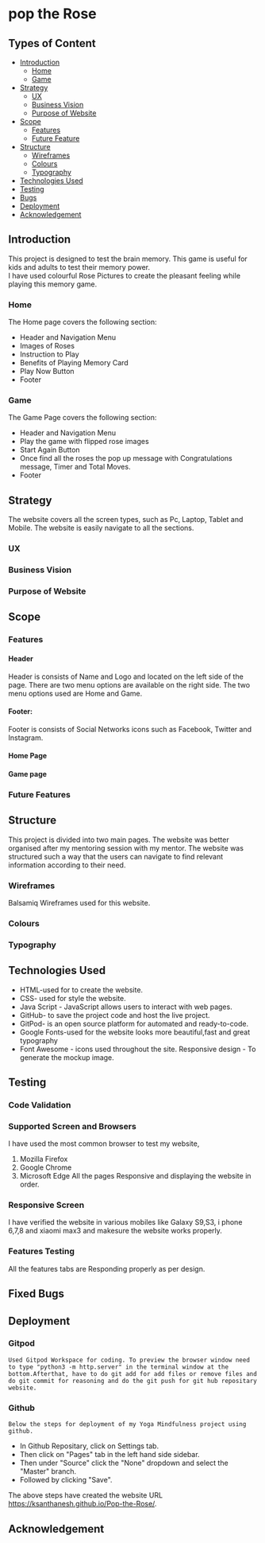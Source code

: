 # pop the Rose
## Types of Content
- [Introduction](#introduction)
  - [Home](#home)
  - [Game](#game)
- [Strategy](#strategy)
  - [UX](#ux)
  - [Business Vision](#business-vision)
  - [Purpose of Website](#purpose-of-website)
- [Scope](#scope)
  - [Features](#features)
  - [Future Feature](#future-feature)
- [Structure](#structure "Goto Structure")
   - [Wireframes](#wireframes)
   - [Colours](#colours "Goto Colours Section")
   - [Typography](#typography)
- [Technologies Used](#technologies-used)
- [Testing](#testing)
- [Bugs](#bugs)
- [Deployment](#deployment)
- [Acknowledgement](#acknowledgement)



 ## Introduction
   This project is designed to test the brain memory. This game is useful for kids and adults to test their memory power.<br>
   I have used colourful Rose Pictures to create the pleasant feeling while playing this memory game.<br>
   
   ### Home
   The Home page covers the following section:
   - Header and Navigation Menu
   - Images of Roses
   - Instruction to Play
   - Benefits of Playing Memory Card
   - Play Now Button
   - Footer

   ### Game
   The Game Page covers the following section:
  - Header and Navigation Menu
  - Play the game with flipped rose images
  - Start Again Button
  - Once find all the roses the pop up message with Congratulations message, Timer and Total Moves.
  - Footer

## Strategy
The website covers all the screen types, such as Pc, Laptop, Tablet and Mobile. The website is easily navigate to all the sections.

  ### UX


  ### Business Vision


  ### Purpose of Website

## Scope
  ### Features
  #### Header
  Header is consists of Name and Logo and located on the left side of the page. There are two menu options are available on the right side. The two menu options used are Home and Game.
  #### Footer:
  Footer is consists of Social Networks icons such as Facebook, Twitter and Instagram.
  #### Home Page


  #### Game page

  ### Future Features


  ## Structure
  This project is divided into two main pages. The website was better organised after my mentoring session with my mentor. The website was structured such a way that the users can navigate to find relevant information according to their need.

  ### Wireframes
  Balsamiq Wireframes used for this website.
  

  ### Colours

  ### Typography

  ## Technologies Used

   - HTML-used for to create the website.
   - CSS- used for style the website.
   - Java Script - JavaScript allows users to interact with web pages.
   - GitHub- to save the project code and host the live  project.
   - GitPod- is an open source platform for automated and ready-to-code.
   - Google Fonts-used for the website looks more beautiful,fast and great typography
   -  Font Awesome - icons used throughout the site.
    Responsive design - To generate the mockup image.
## Testing
  ### Code Validation


  ### Supported Screen and Browsers
  I have used the most common browser to test my website,<br>
   1. Mozilla Firefox
   2. Google Chrome
   3. Microsoft Edge All the pages Responsive and displaying the website in order.

  ### Responsive Screen
  I have verified the website in various mobiles like Galaxy S9,S3, i phone 6,7,8 and xiaomi max3 and makesure the website works properly.

  ### Features Testing
  All the features tabs are Responding properly as per design.

  ## Fixed Bugs

  ## Deployment
  ### Gitpod
    Used Gitpod Workspace for coding. To preview the browser window need to type "python3 -m http.server" in the terminal window at the bottom.Afterthat, have to do git add for add files or remove files and do git commit for reasoning and do the git push for git hub repositary website.

  ### Github
    Below the steps for deployment of my Yoga Mindfulness project using github.

  - In Github Repositary, click on Settings tab.
  - Then click on "Pages" tab in the left hand side sidebar.
   - Then under "Source" click the "None" dropdown and select the "Master" branch.
  - Followed by clicking "Save".

The above steps have created the website URL https://ksanthanesh.github.io/Pop-the-Rose/.

## Acknowledgement





